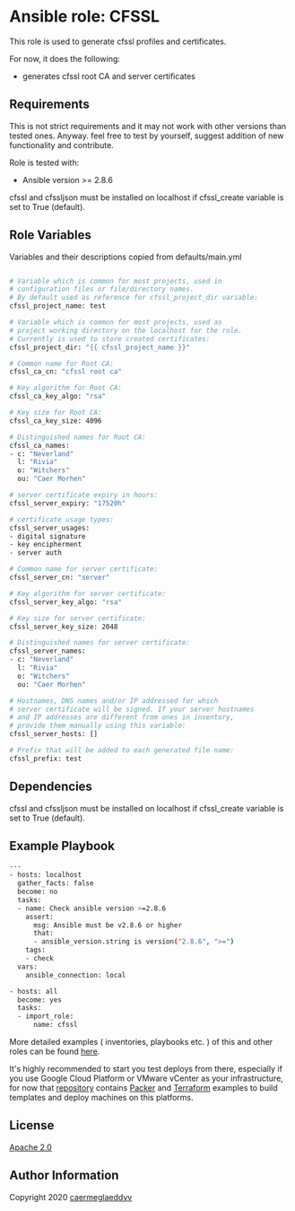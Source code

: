 Ansible role: CFSSL
=========

This role is used to generate cfssl profiles and certificates.

For now, it does the following:
- generates cfssl root CA and server certificates


Requirements
------------

This is not strict requirements and it may not work with other versions than tested ones.
Anyway. feel free to test by yourself, suggest addition of new functionality and contribute.

Role is tested with:
- Ansible version >= 2.8.6

cfssl and cfssljson must be installed on localhost if cfssl_create variable is set to True (default).


Role Variables
--------------

Variables and their descriptions copied from defaults/main.yml

```bash

# Variable which is common for most projects, used in
# configuration files or file/directory names.
# By default used as reference for cfssl_project_dir variable:
cfssl_project_name: test

# Variable which is common for most projects, used as
# project working directory on the localhost for the role.
# Currently is used to store created certificates:
cfssl_project_dir: "{{ cfssl_project_name }}"

# Common name for Root CA:
cfssl_ca_cn: "cfssl root ca"

# Key algorithm for Root CA:
cfssl_ca_key_algo: "rsa"

# Key size for Root CA:
cfssl_ca_key_size: 4096

# Distinguished names for Root CA:
cfssl_ca_names:
- c: "Neverland"
  l: "Rivia"
  o: "Witchers"
  ou: "Caer Morhen"

# server certificate expiry in hours:
cfssl_server_expiry: "17520h"

# certificate usage types:
cfssl_server_usages:
- digital signature
- key encipherment
- server auth

# Common name for server certificate:
cfssl_server_cn: "server"

# Key algorithm for server certificate:
cfssl_server_key_algo: "rsa"

# Key size for server certificate:
cfssl_server_key_size: 2048

# Distinguished names for server certificate:
cfssl_server_names:
- c: "Neverland"
  l: "Rivia"
  o: "Witchers"
  ou: "Caer Morhen"

# Hostnames, DNS names and/or IP addressed for which
# server certificate will be signed. If your server hostnames
# and IP addresses are different from ones in inventory,
# provide them manually using this variable:
cfssl_server_hosts: []

# Prefix that will be added to each generated file name:
cfssl_prefix: test

```


Dependencies
------------

cfssl and cfssljson must be installed on localhost if cfssl_create variable is set to True (default).


Example Playbook
----------------

```bash
---
- hosts: localhost
  gather_facts: false
  become: no
  tasks:
  - name: Check ansible version >=2.8.6
    assert:
      msg: Ansible must be v2.8.6 or higher
      that:
      - ansible_version.string is version("2.8.6", ">=")
    tags:
    - check
  vars:
    ansible_connection: local

- hosts: all
  become: yes
  tasks:
  - import_role:
      name: cfssl

```

More detailed examples ( inventories, playbooks etc. ) of this and other roles can be found [here](https://github.com/caermeglaeddyv/examples/tree/dev/ansible).

It's highly recommended to start you test deploys from there, especially if you use Google Cloud Platform or VMware vCenter as your infrastructure, for now that [repository](https://github.com/caermeglaeddyv/examples) contains [Packer](https://github.com/caermeglaeddyv/examples/tree/dev/packer) and [Terraform](https://github.com/caermeglaeddyv/examples/tree/dev/terraform) examples to build templates and deploy machines on this platforms.


License
-------

[Apache 2.0](https://github.com/caermeglaeddyv/ansible-role-cfssl/blob/dev/LICENSE)


Author Information
------------------

Copyright 2020 [caermeglaeddyv](https://github.com/caermeglaeddyv)
